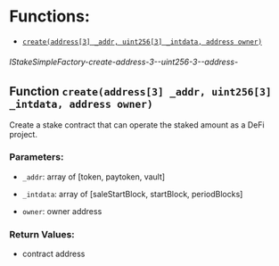 # Functions:

- [`create(address[3] _addr, uint256[3] _intdata, address owner)`](#IStakeSimpleFactory-create-address-3--uint256-3--address-)

###### IStakeSimpleFactory-create-address-3--uint256-3--address-

## Function `create(address[3] _addr, uint256[3] _intdata, address owner)`

Create a stake contract that can operate the staked amount as a DeFi project.

### Parameters:

- `_addr`: array of [token, paytoken, vault]

- `_intdata`: array of [saleStartBlock, startBlock, periodBlocks]

- `owner`:  owner address

### Return Values:

- contract address
